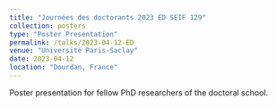 ```yaml
---
title: "Journées des doctorants 2023 ED SEIF 129"
collection: posters
type: "Poster Presentation"
permalink: /talks/2023-04-12-ED
venue: "Université Paris-Saclay"
date: 2023-04-12
location: "Dourdan, France"
---
```

Poster presentation for fellow PhD researchers of the doctoral school.
